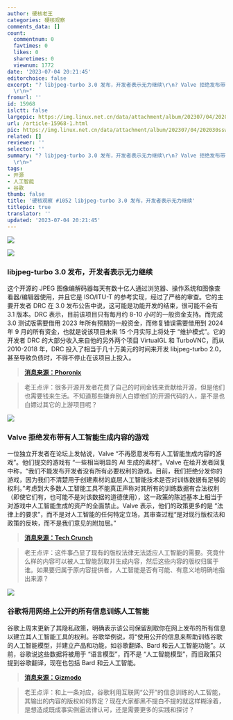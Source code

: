 ```yaml
---
author: 硬核老王
categories: 硬核观察
comments_data: []
count:
  commentnum: 0
  favtimes: 0
  likes: 0
  sharetimes: 0
  viewnum: 1772
date: '2023-07-04 20:21:45'
editorchoice: false
excerpt: "? libjpeg-turbo 3.0 发布，开发者表示无力继续\r\n? Valve 拒绝发布带有人工智能生成内容的游戏\r\n? 谷歌将用网络上公开的所有信息训练人工智能\r\n»
  \r\n»"
fromurl: ''
id: 15968
islctt: false
largepic: https://img.linux.net.cn/data/attachment/album/202307/04/202030ssw13jzaawsz1p77.jpg
url: /article-15968-1.html
pic: https://img.linux.net.cn/data/attachment/album/202307/04/202030ssw13jzaawsz1p77.jpg.thumb.jpg
related: []
reviewer: ''
selector: ''
summary: "? libjpeg-turbo 3.0 发布，开发者表示无力继续\r\n? Valve 拒绝发布带有人工智能生成内容的游戏\r\n? 谷歌将用网络上公开的所有信息训练人工智能\r\n»
  \r\n»"
tags:
- 开源
- 人工智能
- 谷歌
thumb: false
title: '硬核观察 #1052 libjpeg-turbo 3.0 发布，开发者表示无力继续'
titlepic: true
translator: ''
updated: '2023-07-04 20:21:45'
---
```


![](https://img.linux.net.cn/data/attachment/album/202307/04/202030ssw13jzaawsz1p77.jpg)


![](https://img.linux.net.cn/data/attachment/album/202307/04/202049fbd6yfuyupyduyuz.jpg)


### libjpeg-turbo 3.0 发布，开发者表示无力继续


这个开源的 JPEG 图像编解码器每天有数十亿人通过浏览器、操作系统和图像查看器/编辑器使用，并且它是 ISO/ITU-T 的参考实现，经过了严格的审查。它的主要开发者 DRC 在 3.0 发布公告中说，这可能是功能开发的结束，很可能不会有 3.1 版本。DRC 表示，目前该项目只有每月约 8-10 小时的一般资金支持。而完成 3.0 测试版需要借用 2023 年所有预期的一般资金，而修复错误需要借用到 2024 年 9 月的所有资金，也就是说该项目未来 15 个月实际上将处于 “维护模式”。它的开发者 DRC 的大部分收入来自他的另外两个项目 VirtualGL 和 TurboVNC，而从 2010-2018 年，DRC 投入了相当于几十万美元的时间来开发 libjpeg-turbo 2.0，甚至导致负债时，不得不停止在该项目上投入。



> 
> **[消息来源：Phoronix](https://www.phoronix.com/news/libjpeg-turbo-3.0-Released)**
> 
> 
> 



> 
> 老王点评：很多开源开发者花费了自己的时间金钱来贡献给开源，但是他们也需要钱来生活。不知道那些嫌弃别人白嫖他们的开源代码的人，是不是也白嫖过其它的上游项目呢？
> 
> 
> 


![](https://img.linux.net.cn/data/attachment/album/202307/04/202104olr21dra91d91zls.jpg)


### Valve 拒绝发布带有人工智能生成内容的游戏


一位独立开发者在论坛上发帖说，Valve “不再愿意发布有人工智能生成内容的游戏”。他们提交的游戏有 “一些相当明显的 AI 生成的素材”。Valve 在给开发者回复中称，“我们不能发布开发者没有所有必要权利的游戏。目前，我们拒绝分发你的游戏，因为我们不清楚用于创建素材的底层人工智能技术是否对训练数据有足够的权利。”考虑到大多数人工智能工具不能真正声称对其所有的训练数据有合法权利（即使它们有，也可能不是对该数据的道德使用），这一政策的陈述基本上相当于对游戏中人工智能生成的资产的全面禁止。Valve 表示，他们的政策更多的是 “法律上的要求”，而不是对人工智能的任何特定立场，其审查过程“是对现行版权法和政策的反映，而不是我们意见的附加层。”



> 
> **[消息来源：Tech Crunch](https://techcrunch.com/2023/07/03/valve-responds-to-claims-it-has-banned-ai-generated-games-from-steam/)**
> 
> 
> 



> 
> 老王点评：这件事凸显了现有的版权法律无法适应人工智能的需要。究竟什么样的内容可以被人工智能刮取并生成内容，然后这些内容的版权归属于谁。如果要归属于原内容提供者，人工智能是否有可能、有意义地明确地指出来源？
> 
> 
> 


![](https://img.linux.net.cn/data/attachment/album/202307/04/202120px7dzqzy3oydq97y.jpg)


### 谷歌将用网络上公开的所有信息训练人工智能


谷歌上周末更新了其隐私政策，明确表示该公司保留刮取你在网上发布的所有信息以建立其人工智能工具的权利。谷歌举例说，将“使用公开的信息来帮助训练谷歌的人工智能模型，并建立产品和功能，如谷歌翻译、Bard 和云人工智能功能”。以前，谷歌说这些数据将被用于 “语言模型”，而不是 “人工智能模型”，而旧政策只提到谷歌翻译，现在也包括 Bard 和云人工智能。



> 
> **[消息来源：Gizmodo](https://gizmodo.com/google-says-itll-scrape-everything-you-post-online-for-1850601486)**
> 
> 
> 



> 
> 老王点评：和上一条对应，谷歌利用互联网“公开”的信息训练的人工智能，其输出的内容的版权如何界定？现在大家都黑不提白不提的就这样糊涂着，是想造成既成事实倒逼法律认可，还是需要更多的实践和探讨？
> 
> 
>